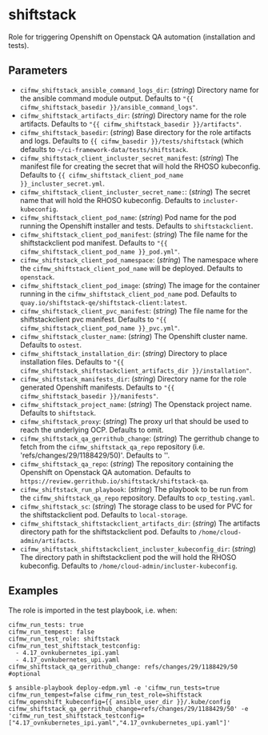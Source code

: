 # shiftstack
Role for triggering Openshift on Openstack QA automation (installation and tests).

## Parameters
* `cifmw_shiftstack_ansible_command_logs_dir`: (*string*) Directory name for the ansible command module output. Defaults to `"{{ cifmw_shiftstack_basedir }}/ansible_command_logs"`.
* `cifmw_shiftstack_artifacts_dir`: (*string*) Directory name for the role artifacts. Defaults to `"{{ cifmw_shiftstack_basedir }}/artifacts"`.
* `cifmw_shiftstack_basedir`: (*string*) Base directory for the role artifacts and logs. Defaults to `{{ cifmw_basedir }}/tests/shiftstack` (which defaults to `~/ci-framework-data/tests/shiftstack`.
* `cifmw_shiftstack_client_incluster_secret_manifest`: (*string*) The manifest file for creating the secret that will hold the RHOSO kubeconfig. Defaults to `{{ cifmw_shiftstack_client_pod_name }}_incluster_secret.yml`.
* `cifmw_shiftstack_client_incluster_secret_name:`: (*string*) The secret name that will hold the RHOSO kubeconfig. Defaults to `incluster-kubeconfig`.
* `cifmw_shiftstack_client_pod_name`: (*string*) Pod name for the pod running the Openshift installer and tests. Defaults to `shiftstackclient`.
* `cifmw_shiftstack_client_pod_manifest`: (*string*) The file name for the shiftstackclient pod manifest. Defaults to `"{{ cifmw_shiftstack_client_pod_name }}_pod.yml"`.
* `cifmw_shiftstack_client_pod_namespace`: (*string*) The namespace where the `cifmw_shiftstack_client_pod_name` will be deployed. Defaults to `openstack`.
* `cifmw_shiftstack_client_pod_image`: (*string*) The image for the container running in the `cifmw_shiftstack_client_pod_name` pod. Defaults to `quay.io/shiftstack-qe/shiftstack-client:latest`.
* `cifmw_shiftstack_client_pvc_manifest`: (*string*) The file name for the shiftstackclient pvc manifest. Defaults to `"{{ cifmw_shiftstack_client_pod_name }}_pvc.yml"`.
* `cifmw_shiftstack_cluster_name`: (*string*) The Openshift cluster name. Defaults to `ostest`.
* `cifmw_shiftstack_installation_dir`: (*string*) Directory to place installation files. Defaults to `"{{ cifmw_shiftstack_shiftstackclient_artifacts_dir }}/installation"`.
* `cifmw_shiftstack_manifests_dir`: (*string*) Directory name for the role generated Openshift manifests. Defaults to `"{{ cifmw_shiftstack_basedir }}/manifests"`.
* `cifmw_shiftstack_project_name`: (*string*) The Openstack project name. Defaults to `shiftstack`.
* `cifmw_shiftstack_proxy`: (*string*) The proxy url that should be used to reach the underlying OCP. Defaults to omit.
* `cifmw_shiftstack_qa_gerrithub_change`: (*string*) The gerrithub change to fetch from the `cifmw_shiftstack_qa_repo` repository (i.e. 'refs/changes/29/1188429/50)'. Defaults to ''.
* `cifmw_shiftstack_qa_repo`: (*string*) The repository containing the Openshift on Openstack QA automation. Defaults to `https://review.gerrithub.io/shiftstack/shiftstack-qa`.
* `cifmw_shiftstack_run_playbook`: (*string*) The playbook to be run from the `cifmw_shiftstack_qa_repo` repository. Defaults to `ocp_testing.yaml`.
* `cifmw_shiftstack_sc`: (*string*) The storage class to be used for PVC for the shiftstackclient pod. Defaults to `local-storage`.
* `cifmw_shiftstack_shiftstackclient_artifacts_dir`: (*string*) The artifacts directory path for the shiftstackclient pod. Defaults to `/home/cloud-admin/artifacts`.
* `cifmw_shiftstack_shiftstackclient_incluster_kubeconfig_dir`: (*string*) The directory path in shiftstackclient pod the will hold the RHOSO kubeconfig. Defaults to `/home/cloud-admin/incluster-kubeconfig`.

## Examples
The role is imported in the test playbook, i.e. when:
```
cifmw_run_tests: true
cifmw_run_tempest: false
cifmw_run_test_role: shiftstack
cifmw_run_test_shiftstack_testconfig:
  - 4.17_ovnkubernetes_ipi.yaml
  - 4.17_ovnkubernetes_upi.yaml
cifmw_shiftstack_qa_gerrithub_change: refs/changes/29/1188429/50 #optional

$ ansible-playbook deploy-edpm.yml -e 'cifmw_run_tests=true cifmw_run_tempest=false cifmw_run_test_role=shiftstack cifmw_openshift_kubeconfig={{ ansible_user_dir }}/.kube/config cifmw_shiftstack_qa_gerrithub_change=refs/changes/29/1188429/50' -e 'cifmw_run_test_shiftstack_testconfig=["4.17_ovnkubernetes_ipi.yaml","4.17_ovnkubernetes_upi.yaml"]'
```
